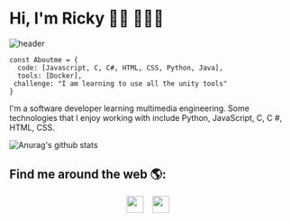 # Hi, I'm Ricky 👋🏾 👩🏾‍💻
![header](/Images/¡Welcome!.png)

```JS
const Aboutme = {
  code: [Javascript, C, C#, HTML, CSS, Python, Java],
  tools: [Docker],
 challenge: "I am learning to use all the unity tools"
}
```
I'm a software developer learning multimedia engineering. Some technologies that I enjoy working with include Python, JavaScript, C, C #, HTML, CSS.

![Anurag's github stats](https://github-readme-stats.vercel.app/api?username=FabianMosquera&show_icons=true&theme=radical)

## Find me around the web 🌎:

<p width="100%" align="center">
<a padding="30px" href="https://www.linkedin.com/in/fabian-mosquera-631a5a1a1/" target="_blank"><img width="30" height="30" src="./icons/linkedin-icon.svg"></a>&nbsp;&nbsp;&nbsp;
<a padding="30px" href="https://twitter.com/MosqueraR98" target="_blank"><img width="30" height="30" src="./icons/twitter-icon.svg"></a>&nbsp;&nbsp;&nbsp;
</p>
